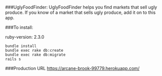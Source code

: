 ###UglyFoodFinder:
UglyFoodFinder helps you find markets that sell ugly produce. If you know of a market that sells ugly produce, add it on to this app.

###To install:

ruby-version: 2.3.0

```
bundle install
bundle exec rake db:create
bundle exec rake db:migrate
rails s
```

###Production URL
https://arcane-brook-99779.herokuapp.com/